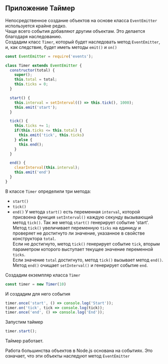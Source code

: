 ## Приложение Таймер
Непосредственное создание объектов на основе класса `EventEmitter` используется крайне редко.  
Чаще всего события добавляют другим объектам. Это делается благодаря наследованию.  
Создадим класс `Timer`, который будет наследовать метод `EventEmitter`, и, как следствие, будет иметь методы `emit()` и `on()`  
```js
const EventEmitter = require('events');

class Timer extends EventEmitter {
  constructor(total) {
    super();
    this.total = total;
    this.ticks = 0;
  }

  start() {
    this.interval = setInterval(() => this.tick(), 1000);
    this.emit('start');
  }

  tick() {
    this.ticks += 1;
    if(this.ticks <= this.total) {
      this.emit('tick', this.ticks)
    } else {
      this.end();
    }
  }

  end() {
    clearInterval(this.interval);
    this.emit('end')
  }
}
```
В классе `Timer` определили три метода: 
- `start()`
- `tick()`
- `end()`
У метода `start()` есть переменная `interval`, которой присвоена функция `setInterval()` каждую секунду вызывающий метод `tick()`. Так же метод `start()` генерирует событие 'start'.  
Метод `tick()` увеличивает переменную `ticks` на единицу и проверяет не достигнуто ли значение, указанное в свойстве конструктора `total`.  
Если не достигнуто, метод `tick()` генерирует событие `tick`, вторым параметром которого выступает текущее значение переменной `ticks`.  
Если значение `total` достигнуто, метод `tick()` вызывает метод `end()`.  
Метод `end()` очищает `setInterval()` и генерирует событие `end`.

Создадим екземпляр класса `Timer`
```js
const timer = new Timer(10)
```

И создадим для него события 
```js
timer.once('start', () => console.log('Start'));
timer.on('tick', tick => console.log(tick));
timer.once('end', () => console.log('End'));
```

Запустим таймер
```js
timer.start();
```
Таймер работает.

Работа большинства объектов в Node.js основана на событиях. Это означает, что эти объекты наследуют метод `EventEmitter`
